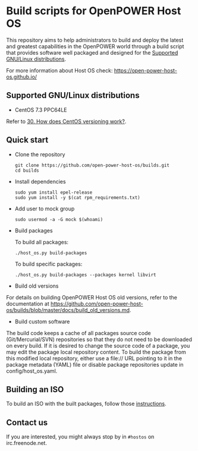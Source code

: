 # Build scripts for OpenPOWER Host OS

This repository aims to help administrators to build and deploy the latest
and greatest capabilities in the OpenPOWER world through a build
script that provides software well packaged and designed for the
[Supported GNU/Linux distributions](#supported-gnulinux-distributions).

For more information about Host OS check: https://open-power-host-os.github.io/

## Supported GNU/Linux distributions

* CentOS 7.3 PPC64LE


Refer to [30. How does CentOS versioning work?](https://wiki.centos.org/FAQ/General#head-dcca41e9a3d5ac4c6d900a991990fd11930867d6).

## Quick start

* Clone the repository

  ```
  git clone https://github.com/open-power-host-os/builds.git
  cd builds
  ```

* Install dependencies

  ```
  sudo yum install epel-release
  sudo yum install -y $(cat rpm_requirements.txt)
  ```

* Add user to mock group

  ```
  sudo usermod -a -G mock $(whoami)
  ```

* Build packages

  To build all packages:

  ```
  ./host_os.py build-packages
  ```

  To build specific packages:

  ```
  ./host_os.py build-packages --packages kernel libvirt
  ```

* Build old versions

For details on building OpenPOWER Host OS old versions, refer to the documentation at https://github.com/open-power-host-os/builds/blob/master/docs/build_old_versions.md.

* Build custom software

The build code keeps a cache of all packages source code (Git/Mercurial/SVN)
repositories so that they do not need to be downloaded on every build. If it is
desired to change the source code of a package, you may edit the package local
repository content. To build the package from this modified local repository,
either use a file:// URL pointing to it in the package metadata (YAML)
file or disable package repositories update in config/host_os.yaml.


## Building an ISO

To build an ISO with the built packages, follow those
[instructions](docs/building_an_iso.md).


## Contact us

If you are interested, you might always stop by in `#hostos` on irc.freenode.net.
